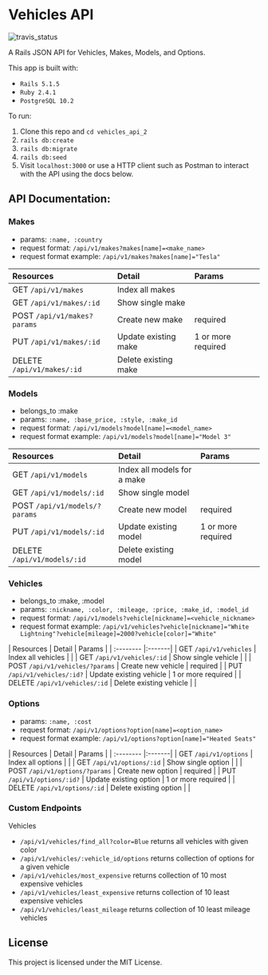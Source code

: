 # Vehicles API

![travis_status](https://travis-ci.org/podoglyph/vehicles_api_2.svg?branch=master)

A Rails JSON API for Vehicles, Makes, Models, and Options.

This app is built with:

* `Rails 5.1.5`
* `Ruby 2.4.1`
* `PostgreSQL 10.2`

To run:

1. Clone this repo and `cd vehicles_api_2`
3. `rails db:create`
4. `rails db:migrate`
5. `rails db:seed`
5.  Visit `localhost:3000` or use a HTTP client such as Postman to interact with the API using the docs below.

## API Documentation:

### Makes

* params: `:name, :country`
* request format: `/api/v1/makes?makes[name]=<make_name>`
* request format example: `/api/v1/makes?makes[name]="Tesla"`

| Resources | Detail | Params |
| :-------- |:-------| :-------|
| GET `/api/v1/makes` | Index all makes | |
| GET `/api/v1/makes/:id` | Show single make | |
| POST `/api/v1/makes?params` | Create new make | required |
| PUT `/api/v1/makes/:id` | Update existing make | 1 or more required|
| DELETE `/api/v1/makes/:id` | Delete existing make | |


### Models
* belongs_to :make
* params: `:name, :base_price, :style, :make_id`
* request format: `/api/v1/models?model[name]=<model_name>`
* request format example: `/api/v1/models?model[name]="Model 3"`

| Resources | Detail | Params |
| :-------- |:-------| :-------|
| GET `/api/v1/models` | Index all models for a make | |
| GET `/api/v1/models/:id` | Show single model | |
| POST `/api/v1/models/?params` | Create new model | required |
| PUT `/api/v1/models/:id` | Update existing model | 1 or more required |
| DELETE `/api/v1/models/:id` | Delete existing model | |


### Vehicles
* belongs_to :make, :model
* params: `:nickname, :color, :mileage, :price, :make_id, :model_id`
* request format: `/api/v1/models?vehicle[nickname]=<vehicle_nickname>`
* request format example: `/api/v1/vehicles?vehicle[nickname]="White Lightning"?vehicle[mileage]=2000?vehicle[color]="White"`

| Resources | Detail | Params |
| :-------- |:-------|
| GET `/api/v1/vehicles` | Index all vehicles | |
| GET `/api/v1/vehicles/:id` | Show single vehicle | |
| POST `/api/v1/vehicles/?params` | Create new vehicle | required |
| PUT `/api/v1/vehicles/:id?` | Update existing vehicle | 1 or more required |
| DELETE `/api/v1/vehicles/:id` | Delete existing vehicle | |

### Options
* params: `:name, :cost`
* request format: `/api/v1/options?option[name]=<option_name>`
* request format example: `/api/v1/options?option[name]="Heated Seats"`

| Resources | Detail | Params |
| :-------- |:-------|
| GET `/api/v1/options` | Index all options | |
| GET `/api/v1/options/:id` | Show single option | |
| POST `/api/v1/options/?params` | Create new option | required |
| PUT `/api/v1/options/:id?` | Update existing option | 1 or more required |
| DELETE `/api/v1/options/:id` | Delete existing option | |


### Custom Endpoints

Vehicles
* `/api/v1/vehicles/find_all?color=Blue` returns all vehicles with given color
* `/api/v1/vehicles/:vehicle_id/options` returns collection of options for a given vehicle
* `/api/v1/vehicles/most_expensive` returns collection of 10 most expensive vehicles
* `/api/v1/vehicles/least_expensive` returns collection of 10 least expensive vehicles
* `/api/v1/vehicles/least_mileage` returns collection of 10 least mileage vehicles

## License

This project is licensed under the MIT License.
